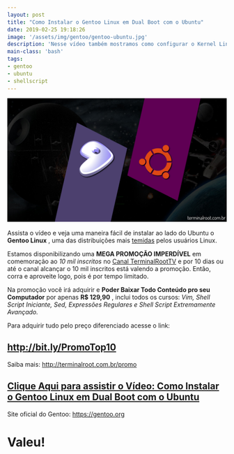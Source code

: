 ```yaml
---
layout: post
title: "Como Instalar o Gentoo Linux em Dual Boot com o Ubuntu"
date: 2019-02-25 19:18:26
image: '/assets/img/gentoo/gentoo-ubuntu.jpg'
description: 'Nesse vídeo também mostramos como configurar o Kernel Linux do Zero.'
main-class: 'bash'
tags:
- gentoo
- ubuntu
- shellscript
---
```


![Como Instalar o Gentoo Linux em Dual Boot com o Ubuntu](/assets/img/gentoo/gentoo-ubuntu.jpg)

Assista o vídeo e veja uma maneira fácil de instalar ao lado do Ubuntu o **Gentoo Linux** , uma das distribuições mais <u>temidas</u> pelos usuários Linux.

Estamos disponibilizando uma **MEGA PROMOÇÃO IMPERDÍVEL** em comemoração ao *10 mil inscritos* no [Canal TerminalRootTV](https://youtube.com/TerminalRootTV) e por 10 dias ou até o canal alcançar o 10 mil inscritos está valendo a promoção. Então, corra e aproveite logo, pois é por tempo limitado.

Na promoção você irá adquirir e **Poder Baixar Todo Conteúdo pro seu Computador** por apenas **R$ 129,90** , inclui todos os cursos: *Vim, Shell Script Iniciante, Sed, Expressões Regulares e Shell Script Extremamente Avançado.*

Para adquirir tudo pelo preço diferenciado acesse o link:
## <http://bit.ly/PromoTop10>

Saiba mais: <http://terminalroot.com.br/promo>

## [Clique Aqui para assistir o Vídeo: Como Instalar o Gentoo Linux em Dual Boot com o Ubuntu](http://bit.ly/2TbQ3mV)

Site oficial do Gentoo: <https://gentoo.org>

# Valeu!

<script async src="https://pagead2.googlesyndication.com/pagead/js/adsbygoogle.js"></script>

<!-- Informat -->
<ins class="adsbygoogle"
 style="display:block"
 data-ad-client="ca-pub-2838251107855362"
 data-ad-slot="2327980059"
 data-ad-format="auto"
 data-full-width-responsive="true"></ins>

<script>
(adsbygoogle = window.adsbygoogle || []).push({});
</script>

